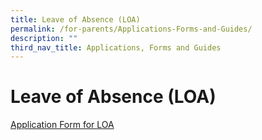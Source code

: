 ```yaml
---
title: Leave of Absence (LOA)
permalink: /for-parents/Applications-Forms-and-Guides/
description: ""
third_nav_title: Applications, Forms and Guides
---
```








**Leave of Absence (LOA)**
==========================

[Application Form for LOA](https://form.gov.sg/60c14e655259b6001101c41f)